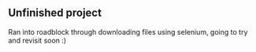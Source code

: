 Unfinished project
- 
Ran into roadblock through downloading files using selenium, going to try and revisit soon :)
